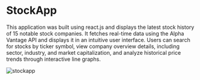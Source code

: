 # StockApp
This application was built using react.js and displays the latest stock history of 15 notable stock companies. It fetches real-time data using the Alpha Vantage API and displays it in an intuitive user interface. Users can search for stocks by ticker symbol, view company overview details, including sector, industry, and market capitalization, and analyze historical price trends through interactive line graphs. 


![stockapp](https://github.com/MayDim/StockApp/assets/82064763/2cc70907-d196-45ea-a0b4-341faa34df46)
